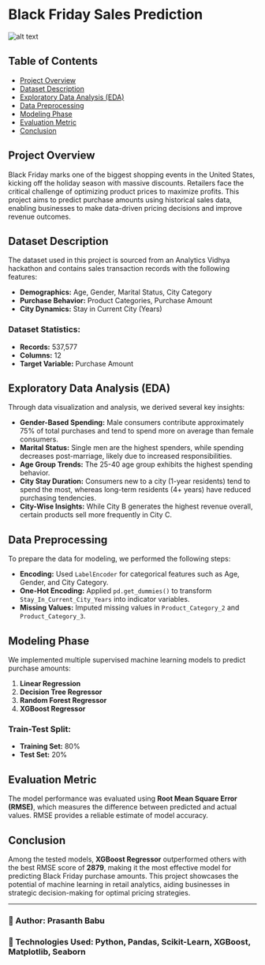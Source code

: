 # Black Friday Sales Prediction
![alt text](https://nypost.com/wp-content/uploads/sites/2/2024/10/black-friday-predictions.jpg?resize=1536,1024&quality=75&strip=all "Black Friday Sales Prediction")
## Table of Contents
- [Project Overview](#project-overview)
- [Dataset Description](#dataset-description)
- [Exploratory Data Analysis (EDA)](#exploratory-data-analysis-eda)
- [Data Preprocessing](#data-preprocessing)
- [Modeling Phase](#modeling-phase)
- [Evaluation Metric](#evaluation-metric)
- [Conclusion](#conclusion)

## Project Overview
Black Friday marks one of the biggest shopping events in the United States, kicking off the holiday season with massive discounts. Retailers face the critical challenge of optimizing product prices to maximize profits. This project aims to predict purchase amounts using historical sales data, enabling businesses to make data-driven pricing decisions and improve revenue outcomes.

## Dataset Description
The dataset used in this project is sourced from an Analytics Vidhya hackathon and contains sales transaction records with the following features:
- **Demographics:** Age, Gender, Marital Status, City Category
- **Purchase Behavior:** Product Categories, Purchase Amount
- **City Dynamics:** Stay in Current City (Years)

### Dataset Statistics:
- **Records:** 537,577
- **Columns:** 12
- **Target Variable:** Purchase Amount

## Exploratory Data Analysis (EDA)
Through data visualization and analysis, we derived several key insights:
- **Gender-Based Spending:** Male consumers contribute approximately 75% of total purchases and tend to spend more on average than female consumers.
- **Marital Status:** Single men are the highest spenders, while spending decreases post-marriage, likely due to increased responsibilities.
- **Age Group Trends:** The 25-40 age group exhibits the highest spending behavior.
- **City Stay Duration:** Consumers new to a city (1-year residents) tend to spend the most, whereas long-term residents (4+ years) have reduced purchasing tendencies.
- **City-Wise Insights:** While City B generates the highest revenue overall, certain products sell more frequently in City C.

## Data Preprocessing
To prepare the data for modeling, we performed the following steps:
- **Encoding:** Used `LabelEncoder` for categorical features such as Age, Gender, and City Category.
- **One-Hot Encoding:** Applied `pd.get_dummies()` to transform `Stay_In_Current_City_Years` into indicator variables.
- **Missing Values:** Imputed missing values in `Product_Category_2` and `Product_Category_3`.

## Modeling Phase
We implemented multiple supervised machine learning models to predict purchase amounts:
1. **Linear Regression**
2. **Decision Tree Regressor**
3. **Random Forest Regressor**
4. **XGBoost Regressor**

### Train-Test Split:
- **Training Set:** 80%
- **Test Set:** 20%

## Evaluation Metric
The model performance was evaluated using **Root Mean Square Error (RMSE)**, which measures the difference between predicted and actual values. RMSE provides a reliable estimate of model accuracy.

## Conclusion
Among the tested models, **XGBoost Regressor** outperformed others with the best RMSE score of **2879**, making it the most effective model for predicting Black Friday purchase amounts. This project showcases the potential of machine learning in retail analytics, aiding businesses in strategic decision-making for optimal pricing strategies.

---
### 🔹 Author: Prasanth Babu  
### 🚀 Technologies Used: Python, Pandas, Scikit-Learn, XGBoost, Matplotlib, Seaborn

